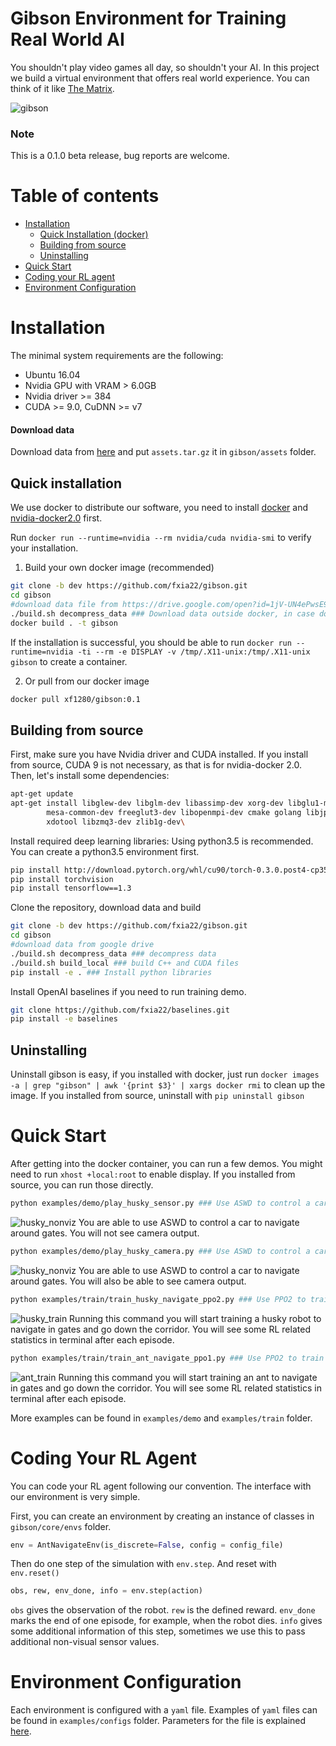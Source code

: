 # Gibson Environment for Training Real World AI
You shouldn't play video games all day, so shouldn't your AI. In this project we build a virtual environment that offers real world experience. You can think of it like [The Matrix](https://www.youtube.com/watch?v=3Ep_rnYweaI).

![gibson](misc/ui.gif)


### Note
This is a 0.1.0 beta release, bug reports are welcome. 

Table of contents
=================

   * [Installation](#installation)
        * [Quick Installation (docker)](#quick-installation)
        * [Building from source](#building-from-source)
        * [Uninstalling](#uninstalling)
   * [Quick Start](#quick-start)
   * [Coding your RL agent](#coding-your-rl-agent)
   * [Environment Configuration](#environment-configuration)

Installation
=================

The minimal system requirements are the following:

- Ubuntu 16.04
- Nvidia GPU with VRAM > 6.0GB
- Nvidia driver >= 384
- CUDA >= 9.0, CuDNN >= v7

#### Download data

Download data from [here](https://drive.google.com/open?id=1jV-UN4ePwsE9XYv8m4YbNiGxRI_WWpW0) and put `assets.tar.gz` it in `gibson/assets` folder.

Quick installation
-----


We use docker to distribute our software, you need to install [docker](https://docs.docker.com/engine/installation/) and [nvidia-docker2.0](https://github.com/nvidia/nvidia-docker/wiki/Installation-(version-2.0)) first. 

Run `docker run --runtime=nvidia --rm nvidia/cuda nvidia-smi` to verify your installation. 


1. Build your own docker image (recommended)
```bash
git clone -b dev https://github.com/fxia22/gibson.git 
cd gibson
#download data file from https://drive.google.com/open?id=1jV-UN4ePwsE9XYv8m4YbNiGxRI_WWpW0 and put it into gibson/assets folder
./build.sh decompress_data ### Download data outside docker, in case docker images need to be rebuilt
docker build . -t gibson
```
If the installation is successful, you should be able to run `docker run --runtime=nvidia -ti --rm -e DISPLAY -v /tmp/.X11-unix:/tmp/.X11-unix gibson` to create a container.


2. Or pull from our docker image
```bash
docker pull xf1280/gibson:0.1
```

Building from source
-----

First, make sure you have Nvidia driver and CUDA installed. If you install from source, CUDA 9 is not necessary, as that is for nvidia-docker 2.0. Then, let's install some dependencies:

```bash
apt-get update 
apt-get install libglew-dev libglm-dev libassimp-dev xorg-dev libglu1-mesa-dev libboost-dev \
		mesa-common-dev freeglut3-dev libopenmpi-dev cmake golang libjpeg-turbo8-dev wmctrl \ 
		xdotool libzmq3-dev zlib1g-dev\
```	

Install required deep learning libraries: Using python3.5 is recommended. You can create a python3.5 environment first. 

```bash
pip install http://download.pytorch.org/whl/cu90/torch-0.3.0.post4-cp35-cp35m-linux_x86_64.whl 
pip install torchvision
pip install tensorflow==1.3
```
Clone the repository, download data and build
```bash
git clone -b dev https://github.com/fxia22/gibson.git 
cd gibson
#download data from google drive
./build.sh decompress_data ### decompress data 
./build.sh build_local ### build C++ and CUDA files
pip install -e . ### Install python libraries
```

Install OpenAI baselines if you need to run training demo.

```bash
git clone https://github.com/fxia22/baselines.git
pip install -e baselines
```

Uninstalling
----

Uninstall gibson is easy, if you installed with docker, just run `docker images -a | grep "gibson" | awk '{print $3}' | xargs docker rmi` to clean up the image. If you installed from source, uninstall with `pip uninstall gibson`


Quick Start
=================

After getting into the docker container, you can run a few demos. You might need to run `xhost +local:root` to enable display. If you installed from source, you can run those directly. 

```bash
python examples/demo/play_husky_sensor.py ### Use ASWD to control a car to navigate around gates
```
![husky_nonviz](misc/husky_nonviz.png)
You are able to use ASWD to control a car to navigate around gates. You will not see camera output. 

```bash
python examples/demo/play_husky_camera.py ### Use ASWD to control a car to navigate around gates, with camera output
```
![husky_nonviz](misc/husky_camera.png)
You are able to use ASWD to control a car to navigate around gates. You will also be able to see camera output. 

```bash
python examples/train/train_husky_navigate_ppo2.py ### Use PPO2 to train a car to navigate down the hall way in gates based on visual input
```

![husky_train](misc/husky_train.png)
Running this command you will start training a husky robot to navigate in gates and go down the corridor. You will see some RL related statistics in terminal after each episode.


```bash
python examples/train/train_ant_navigate_ppo1.py ### Use PPO2 to train an ant to navigate down the hall way in gates based on visual input
```

![ant_train](misc/ant_train.png)
Running this command you will start training an ant to navigate in gates and go down the corridor. You will see some RL related statistics in terminal after each episode.


More examples can be found in `examples/demo` and `examples/train` folder.


Coding Your RL Agent
====
You can code your RL agent following our convention. The interface with our environment is very simple.

First, you can create an environment by creating an instance of classes in `gibson/core/envs` folder. 


```python
env = AntNavigateEnv(is_discrete=False, config = config_file)
```

Then do one step of the simulation with `env.step`. And reset with `env.reset()`
```python
obs, rew, env_done, info = env.step(action)
```
`obs` gives the observation of the robot. `rew` is the defined reward. `env_done` marks the end of one episode, for example, when the robot dies. 
`info` gives some additional information of this step, sometimes we use this to pass additional non-visual sensor values.


Environment Configuration
=================
Each environment is configured with a `yaml` file. Examples of `yaml` files can be found in `examples/configs` folder. Parameters for the file is explained [here](examples/configs/README.md).